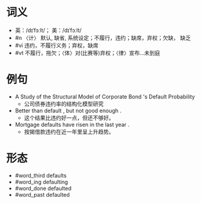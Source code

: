 # 词义
- 英：/dɪˈfɔːlt/； 美：/dɪˈfɔːlt/
- #n 〈计〉 默认, 缺省, 系统设定；不履行，违约；缺席，弃权；欠缺， 缺乏
- #vi 违约，不履行义务；弃权，缺席
- #vt 不履行，拖欠；〈体〉对(比赛等)弃权；〈律〉宣布…未到庭
# 例句
- A Study of the Structural Model of Corporate Bond 's Default Probability
	- 公司债券违约率的结构化模型研究
- Better than default , but not good enough .
	- 这个结果比违约好一点，但还不够好。
- Mortgage defaults have risen in the last year .
	- 按揭借款违约在近一年里呈上升趋势。
# 形态
- #word_third defaults
- #word_ing defaulting
- #word_done defaulted
- #word_past defaulted
